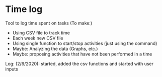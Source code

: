 # Time log

 Tool to log time spent on tasks (To make:)
 - Using CSV file to track time
  - Each week new CSV file
 - Using single function to start/stop activities (just using the command)
 - Maybe: Analyzing the data (Graphs, etc.)
 - Maybe: proposing activities that have not been performed in a time

Log:
(2/6/2020): started, added the csv functions and started with user inputs
